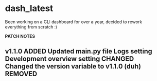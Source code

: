 # dash_latest
Been working on a CLI dashboard for over a year, decided to rework everything from scratch :)

**PATCH NOTES**

**v1.1.0**
ADDED
Updated main.py file
Logs setting
Development overview setting
CHANGED
Changed the version variable to v1.1.0 (duh)
REMOVED
-
